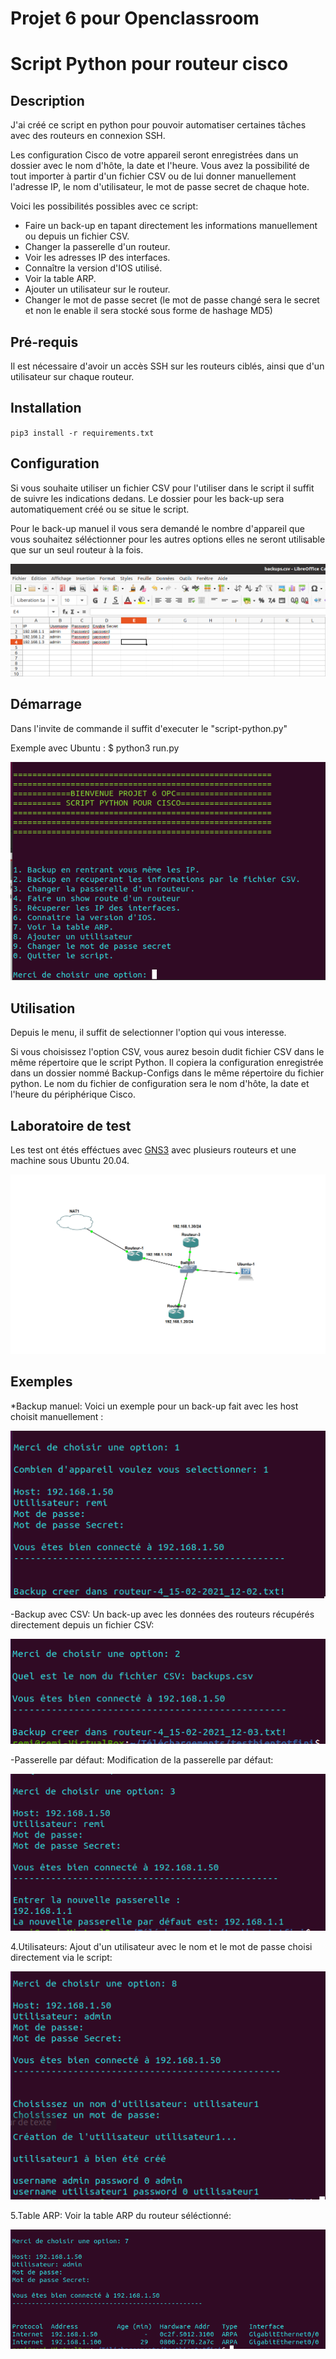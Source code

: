 # Projet 6 pour Openclassroom


# __Script Python pour routeur cisco__


## Description

J'ai créé ce script en python pour pouvoir automatiser certaines tâches avec des routeurs en connexion SSH.

Les configuration Cisco de votre appareil seront enregistrées dans un dossier avec le nom d'hôte, la date et l'heure. Vous avez la possibilité de tout importer à partir d'un fichier CSV ou de lui donner manuellement l'adresse IP, le nom d'utilisateur, le mot de passe secret de chaque hote. 

Voici les possibilités possibles avec ce script:
* Faire un back-up en tapant directement les informations manuellement ou depuis un fichier CSV.
* Changer la passerelle d'un routeur.
* Voir les adresses IP des interfaces.
* Connaître la version d'IOS utilisé. 
* Voir la table ARP.
* Ajouter un utilisateur sur le routeur.
* Changer le mot de passe secret (le mot de passe changé sera le secret et non le enable il sera stocké sous forme de hashage MD5)


## Pré-requis
Il est nécessaire d'avoir un accès SSH sur les routeurs ciblés, ainsi que d'un utilisateur sur chaque routeur.

## Installation
`pip3 install -r requirements.txt`


## Configuration

Si vous souhaite utiliser un fichier CSV pour l'utiliser dans le script il suffit de suivre les indications dedans.
Le dossier pour les back-up sera automatiquement créé ou se situe le script.

Pour le back-up manuel il vous sera demandé le nombre d'appareil que vous souhaitez séléctionner pour les autres options elles ne seront utilisable que sur un seul routeur à la fois.

![Screenshot](images/CSV.PNG)

## Démarrage

Dans l'invite de commande il suffit d'executer le "script-python.py"

Exemple avec Ubuntu : $ python3 run.py 

![Screenshot](images/Demarrage.PNG)

## Utilisation

Depuis le menu, il suffit de selectionner l'option qui vous interesse.

Si vous choisissez l'option CSV, vous aurez besoin dudit fichier CSV dans le même répertoire que le script Python. Il copiera la configuration enregistrée dans un dossier nommé Backup-Configs dans le même répertoire du fichier python. Le nom du fichier de configuration sera le nom d'hôte, la date et l'heure du périphérique Cisco.

## Laboratoire de test

Les test ont étés efféctues avec [GNS3](https://gns3.com/) avec plusieurs routeurs et une machine sous Ubuntu 20.04.

![Screenshot](images/GNS3-P6.PNG)


## Exemples

*Backup manuel:
Voici un exemple pour un back-up fait avec les host choisit manuellement :

![Screenshot](images/backup_manuel.PNG)

-Backup avec CSV:
Un back-up avec les données des routeurs récupérés directement depuis un fichier CSV:

![Screenshot](images/backup_CSV.PNG)

-Passerelle par défaut:
Modification de la passerelle par défaut:

![Screenshot](images/Passerelle.PNG)

4.Utilisateurs:
Ajout d'un utilisateur avec le nom et le mot de passe choisi directement via le script:

![Screenshot](images/Ajout_utilisateur.PNG)

5.Table ARP:
Voir la table ARP du routeur séléctionné:

![Screenshot](images/arp.PNG)



